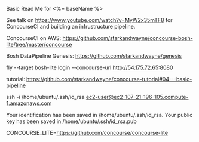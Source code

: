 Basic Read Me for <%= baseName %>

See talk on https://www.youtube.com/watch?v=MyW2x35mTF8 for ConcourseCI and building an infrustructure pipeline.

ConcourseCI on AWS: https://github.com/starkandwayne/concourse-bosh-lite/tree/master/concourse

Bosh DataPipeline Genesis: https://github.com/starkandwayne/genesis


fly --target bosh-lite login  --concourse-url http://54.175.72.65:8080

tutorial: https://github.com/starkandwayne/concourse-tutorial#04---basic-pipeline



ssh -i /home/ubuntu/.ssh/id_rsa ec2-user@ec2-107-21-196-105.compute-1.amazonaws.com

Your identification has been saved in /home/ubuntu/.ssh/id_rsa.
Your public key has been saved in /home/ubuntu/.ssh/id_rsa.pub

CONCOURSE_LITE=https://github.com/concourse/concourse-lite